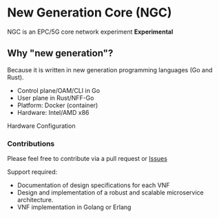 # New Generation Core (NGC) 

NGC is an EPC/5G core network experiment
**Experimental**

## Why "new generation"?
Because it is written in new generation programming languages (Go and Rust). 
- Control plane/OAM/CLI in Go
- User plane in Rust/NFF-Go
- Platform: Docker (container)
- Hardware: Intel/AMD x86 


Hardware Configuration


### Contributions
Please feel free to contribute via a pull request or [Issues](https://github.com/eshikafe/ngc/issues)

Support required:
- Documentation of design specifications for each VNF
- Design and implementation of a robust and scalable microservice architecture.
- VNF implementation in Golang or Erlang


